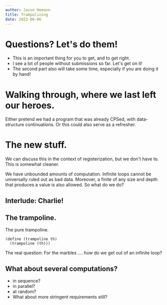 ```yaml
---
author: Jason Hemann
title: Trampolining
date: 2022-06-06
---
```


# Questions? Let\'s do them!

-   This is an important thing for you to get, and to get right.
-   I see a lot of people without submissions so far. Let\'s get on it!
-   The second part also will take some time, especially if you are
    doing it by hand!

# Walking through, where we last left our heroes.

Either pretend we had a program that was already CPSed, with
data-structure continuations. Or this could also serve as a refresher.

# The new stuff.

We can discuss this in the context of registerization, but we don\'t
have to. This is somewhat cleaner.

We have unbounded amounts of computation. Infinite loops cannot be
universally ruled out as bad data. Moreover, a finite of any size and
depth that produces a value is also allowed. So what do we do?

## Interlude: Charlie!

## The trampoline.

The pure trampoline.

``` {racket}
(define (trampoline th)
  (trampoline (th)))
```

The real question: For the marbles .... how do we get out of an infinite
loop?

## What about several computations?

-   in sequence?
-   in parallel?
-   at random?
-   What about more stringent requirements still?
